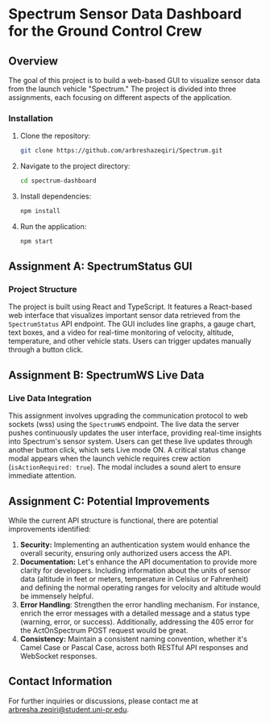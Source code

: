 # Spectrum Sensor Data Dashboard for the Ground Control Crew

## Overview

The goal of this project is to build a web-based GUI to visualize sensor data from the launch vehicle "Spectrum." The project is divided into three assignments, each focusing on different aspects of the application.
### Installation

1. Clone the repository:

    ```bash
    git clone https://github.com/arbreshazeqiri/Spectrum.git
    ```

2. Navigate to the project directory:

    ```bash
    cd spectrum-dashboard
    ```

3. Install dependencies:

    ```bash
    npm install
    ```

4. Run the application:

    ```bash
    npm start
    ```

## Assignment A: SpectrumStatus GUI

### Project Structure

The project is built using React and TypeScript. It features a React-based web interface that visualizes important sensor data retrieved from the `SpectrumStatus` API endpoint. The GUI includes line graphs, a gauge chart, text boxes, and a video for real-time monitoring of velocity, altitude, temperature, and other vehicle stats. Users can trigger updates manually through a button click.


## Assignment B: SpectrumWS Live Data

### Live Data Integration

This assignment involves upgrading the communication protocol to web sockets (wss) using the `SpectrumWS` endpoint. The live data the server pushes continuously updates the user interface, providing real-time insights into Spectrum's sensor system. Users can get these live updates through another button click, which sets Live mode ON.
A critical status change modal appears when the launch vehicle requires crew action (`isActionRequired: true`). The modal includes a sound alert to ensure immediate attention.

## Assignment C: Potential Improvements
While the current API structure is functional, there are potential improvements identified:

1. **Security:** Implementing an authentication system would enhance the overall security, ensuring only authorized users access the API.
2. **Documentation:** Let's enhance the API documentation to provide more clarity for developers. Including information about the units of sensor data (altitude in feet or meters, temperature in Celsius or Fahrenheit) and defining the normal operating ranges for velocity and altitude would be immensely helpful.
3. **Error Handling**: Strengthen the error handling mechanism. For instance, enrich the error messages with a detailed message and a status type (warning, error, or success). Additionally, addressing the 405 error for the ActOnSpectrum POST request would be great.
4. **Consistency:** Maintain a consistent naming convention, whether it's Camel Case or Pascal Case, across both RESTful API responses and WebSocket responses.

## Contact Information

For further inquiries or discussions, please contact me at arbresha.zeqiri@student.uni-pr.edu.
